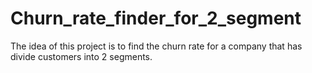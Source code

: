 # Churn_rate_finder_for_2_segment
The idea of this project is to find the churn rate for a company that has divide customers into 2 segments.

